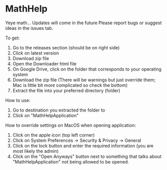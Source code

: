 # MathHelp
Yeye math...
Updates will come in the future
Please report bugs or suggest ideas in the issues tab.

To get:
1) Go to the releases section (should be on right side)
2) Click on latest version
3) Download zip file
4) Open the Downloader html file
5) On Google Drive, click on the folder that corresponds to your operating system 
6) Download the zip file (There will be warnings but just override them; Mac is little bit more complicated so check the bottom)
7) Extract the file into your preferred directory (folder)

How to use:
1) Go to destination you extracted the folder to
2) Click on "MathHelpApplication"

How to override settings on MacOS when opening application:
1) Click on the apple icon (top left corner)
2) Click on System Preferences -> Security & Privacy -> General
3) Click on the lock button and enter the required information (you are most likely the admin)
4) Click on the "Open Anyways" button next to something that talks about "MathHelpApplication" not being allowed to be opened.
